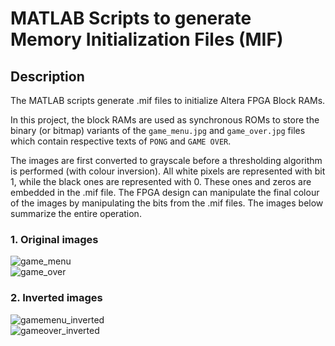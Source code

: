 # MATLAB Scripts to generate Memory Initialization Files (MIF) 

## Description  
The MATLAB scripts generate .mif files to initialize Altera FPGA Block RAMs.  

In this project, the block RAMs are used as synchronous ROMs to store the binary (or bitmap) variants of the ``game_menu.jpg`` and ``game_over.jpg`` files which contain respective texts of ``PONG`` and ``GAME OVER``.   

The images are first converted to grayscale before a thresholding algorithm is performed (with colour inversion). All white pixels are represented with bit 1, while the black ones are represented with 0. These ones and zeros are embedded in the .mif file. The FPGA design can manipulate the final colour of the images by manipulating the bits from the .mif files. The images below summarize the entire operation.   

### 1. Original images  
![game_menu](https://github.com/user-attachments/assets/5cc4d6c4-7f01-41b7-b694-4bb91d62ca9f)  
![game_over](https://github.com/user-attachments/assets/93c9323a-e8f7-40a6-9416-d1014edab165)  
### 2. Inverted images  
![gamemenu_inverted](https://github.com/user-attachments/assets/43750630-4866-45d9-96bd-653c3914211c)  
![gameover_inverted](https://github.com/user-attachments/assets/529b9181-8c45-47a4-971b-eea393d34e85)     
